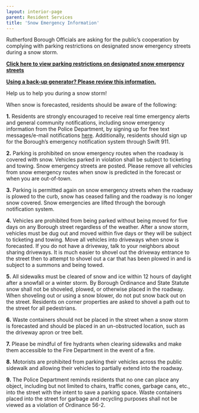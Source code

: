 ```yaml
---
layout: interior-page
parent: Resident Services
title: 'Snow Emergency Information'
---
```


Rutherford Borough Officials are asking for the public’s cooperation by complying with parking restrictions on designated snow emergency streets during a snow storm.

[**Click here to view parking restrictions on designated snow emergency streets**](https://storage.googleapis.com/static.rutherford-nj.com/codes-ordinances/Snow-Emergency-Streets.pdf)

[**Using a back-up generator? Please review this information.**](https://storage.googleapis.com/static.rutherford-nj.com/oem/OEM_Safe%20Generator%20Procedures%20(1).pdf?fbclid=IwAR3CuEolUQczcYf8Zjj80mQn31mKKHHevLsZkRP-xMhFtwwt80m-jaPyvhI)

Help us to help you during a snow storm!

When snow is forecasted, residents should be aware of the following:

**1.** Residents are strongly encouraged to receive real time emergency alerts and general community notifications, including snow emergency information from the Police Department, by signing up for free text messages/e-mail notifications [here](/notifications/). Additionally, residents should sign up for the Borough’s emergency notification system through Swift 911.

**2.** Parking is prohibited on snow emergency routes when the roadway is covered with snow. Vehicles parked in violation shall be subject to ticketing and towing. Snow emergency streets are posted. Please remove all vehicles from snow emergency routes when snow is predicted in the forecast or when you are out-of-town.

**3.** Parking is permitted again on snow emergency streets when the roadway is plowed to the curb, snow has ceased falling and the roadway is no longer snow covered. Snow emergencies are lifted through the borough notification system.

**4.** Vehicles are prohibited from being parked without being moved for five days on any Borough street regardless of the weather. After a snow storm, vehicles must be dug out and moved within five days or they will be subject to ticketing and towing. Move all vehicles into driveways when snow is forecasted. If you do not have a driveway, talk to your neighbors about sharing driveways. It is much easier to shovel out the driveway entrance to the street then to attempt to shovel out a car that has been plowed in and is subject to a summons and being towed.

**5.** All sidewalks must be cleared of snow and ice within 12 hours of daylight after a snowfall or a winter storm. By Borough Ordinance and State Statute snow shall not be shoveled, plowed, or otherwise placed in the roadway. When shoveling out or using a snow blower, do not put snow back out on the street. Residents on corner properties are asked to shovel a path out to the street for all pedestrians.

**6.** Waste containers should not be placed in the street when a snow storm is forecasted and should be placed in an un-obstructed location, such as the driveway apron or tree belt.

**7.** Please be mindful of fire hydrants when clearing sidewalks and make them accessible to the Fire Department in the event of a fire.

**8.** Motorists are prohibited from parking their vehicles across the public sidewalk and allowing their vehicles to partially extend into the roadway.

**9.** The Police Department reminds residents that no one can place any object, including but not limited to chairs, traffic cones, garbage cans, etc., into the street with the intent to save a parking space. Waste containers placed into the street for garbage and recycling purposes shall not be viewed as a violation of Ordinance 56-2.

